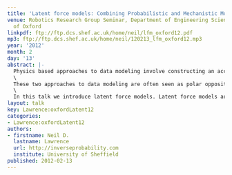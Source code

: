 ```yaml
---
title: 'Latent force models: Combining Probabilistic and Mechanistic Modelling'
venue: Robotics Research Group Seminar, Department of Engineering Science, University
  of Oxford
linkpdf: ftp://ftp.dcs.shef.ac.uk/home/neil/lfm_oxford12.pdf
mp3: ftp://ftp.dcs.shef.ac.uk/home/neil/120213_lfm_oxford12.mp3
year: '2012'
month: 2
day: '13'
abstract: |-
  Physics based approaches to data modeling involve constructing an accurate mechanistic model of data, often based on differential equations. Statistical and machine learning approaches are typically data driven-perhaps through regularized function approximation.\
  \
  These two approaches to data modeling are often seen as polar opposites, but in reality they are two different ends to a spectrum of approaches we might take. Physics based approaches can be seen as strongly mechanistic, the mechanistic assumptions are hard encoded into the model. Data-driven approaches do incorporate assumptions that might be seen as being derived from some underlying mechanism, such as smoothness. In this sense they are weakly mechanistic.\
  \
  In this talk we introduce latent force models. Latent force models are a new approach to data representation that model data through unknown forcing functions that drive differential equation models. By treating the unknown forcing functions with Gaussian process priors we can create probabilistic models that exhibit particular physical characteristics of interest, for example, in dynamical systems resonance and inertia. This allows us to perform a synthesis of the data driven and physical modeling paradigms. A moderately mechanistic approach. We show an application in modelling of human motion capture data.
layout: talk
key: Lawrence:oxfordLatent12
categories:
- Lawrence:oxfordLatent12
authors:
- firstname: Neil D.
  lastname: Lawrence
  url: http://inverseprobability.com
  institute: University of Sheffield
published: 2012-02-13
---
```

